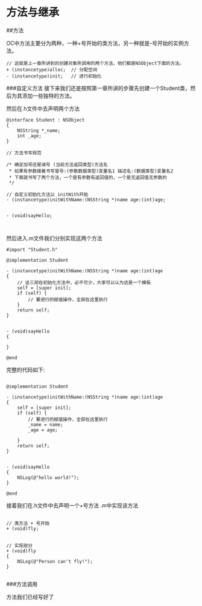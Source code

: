 # 方法与继承

##方法

OC中方法主要分为两种，一种+号开始的类方法，另一种就是-号开始的实例方法。

```objc
// 这就是上一章所讲到的创建对象所调用的两个方法，他们都是NSObject下面的方法。
+ (instancetype)alloc;	// 分配空间	
- (instancetype)init;	// 进行初始化
```

###自定义方法
接下来我们还是按照第一章所讲的步骤先创建一个Student类，然后为其添加一些独特的方法。

然后在.h文件中去声明两个方法

```objc
@interface Student : NSObject
{
    NSString *_name;
    int _age;
}

// 方法书写规范

/* 确定加号还是减号 (当前方法返回类型)方法名
 * 如果有参数接着书写冒号:(参数数据类型)变量名1 描述名:(数据类型)变量名2
 * 下面就书写了两个方法，一个是有参数有返回值的，一个是无返回值无参数的
 */

// 自定义初始化方法以 initWith开始
- (instancetype)initWithName:(NSString *)name age:(int)age;


- (void)sayHello;



```

然后进入.m文件我们分别实现这两个方法


```objc
#import "Student.h"

@implementation Student

- (instancetype)initWithName:(NSString *)name age:(int)age
{
	// 这三部在初始化方法中，必不可少，大家可以认为这是一个模板
    self = [super init];
    if (self) {
        // 要进行的赋值操作，全部在这里执行
    }
    return self;
}


- (void)sayHello
{
    
}

@end
```
完整的代码如下:

```objc

@implementation Student

- (instancetype)initWithName:(NSString *)name age:(int)age
{
    self = [super init];
    if (self) {
        // 要进行的赋值操作，全部在这里执行   
        _name = name;
        _age = age;
        
    }
    return self;
}


- (void)sayHello
{
    NSLog(@"hello world!");
}

@end

```

接着我们在.h文件中去声明一个+号方法 .m中实现该方法

```objc

// 类方法 + 号开始
+ (void)fly;


// 实现部分
+ (void)fly
{
    NSLog(@"Person can't fly!");
}


```

###方法调用


方法我们已经写好了
